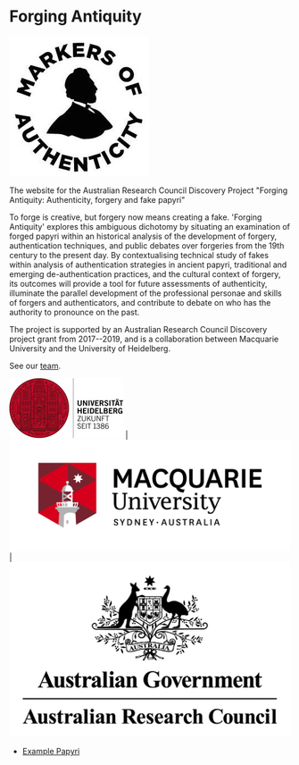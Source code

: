 # Forging Antiquity


![Antiquity Logo](/images/MoA_Logo.jpg)

The website for the Australian Research Council Discovery Project "Forging Antiquity: Authenticity, forgery and fake papyri"

To forge is creative, but forgery now means creating a fake. 'Forging Antiquity' explores this ambiguous dichotomy by situating an examination of forged papyri within an historical analysis of the development of forgery, authentication techniques, and public debates over forgeries from the 19th century to the present day. By contextualising technical study of fakes within analysis of authentication strategies in ancient papyri, traditional and emerging de-authentication practices, and the cultural context of forgery, its outcomes will provide a tool for future assessments of authenticity, illuminate the parallel development of the professional personae and skills of forgers and authenticators, and contribute to debate on who has the authority to pronounce on the past.

The project is supported by an Australian Research Council Discovery project grant from 2017--2019, and is a collaboration between Macquarie University and the University of Heidelberg.

See our [team](/team.html).

![Heidelberg University](/images/HD_logo.jpg) | ![Macquarie University](/images/MQ_INT_HOR_RGB_POS.png) | ![ARC](/images/ARC_stacked.jpg)

* [Example Papyri](https://drive.google.com/a/forgingantiquity.com/file/d/0B8I0NbmnqP9Ma1lDSlozMjh3dmM/view?usp=sharing)
